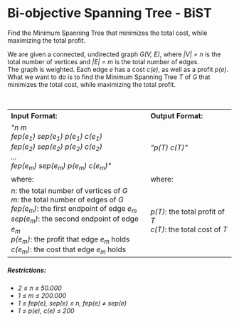 # Bi-objective Spanning Tree - BiST

Find the Minimum Spanning Tree that minimizes the total cost, while maximizing the total profit.<br />

We are given a connected, undirected graph _G(V, E)_, where _|V| = n_ is the total number of vertices and _|E| = m_ is the total number of edges.<br />
The graph is weighted. Each edge _e_ has a cost _c(e)_, as well as a profit _p(e)_.<br />
What we want to do is to find the Minimum Spanning Tree _T_ of _G_ that minimizes the total cost, while maximizing the total profit.<br />

<br />

<table align="center">
  <tr>
    <th align="left">Input Format:</th>
    <th align="left">Output Format:</th>
  </tr>
  <tr>
    <td>
      <i>"n m<br />
      fep(e<sub>1</sub>) sep(e<sub>1</sub>) p(e<sub>1</sub>) c(e<sub>1</sub>)<br />
      fep(e<sub>2</sub>) sep(e<sub>2</sub>) p(e<sub>2</sub>) c(e<sub>2</sub>)<br />
      ...<br />
      fep(e<sub>m</sub>) sep(e<sub>m</sub>) p(e<sub>m</sub>) c(e<sub>m</sub>)"</i><br />
    </td>
    <td><i>"p(T) c(T)"</i></td>
  </tr>
  <tr>
    <td>where:</td>
    <td>where:</td>
  </tr>
    <tr>
    <td>
      <i>n</i>: the total number of vertices of <i>G</i><br />
      <i>m</i>: the total number of edges of <i>G</i><br />
      <i>fep(e<sub>m</sub>)</i>: the first endpoint of edge <i>e<sub>m</sub></i><br />
      <i>sep(e<sub>m</sub>)</i>: the second endpoint of edge <i>e<sub>m</sub></i><br />
      <i>p(e<sub>m</sub>)</i>: the profit that edge <i>e<sub>m</sub></i> holds<br />
      <i>c(e<sub>m</sub>)</i>: the cost that edge <i>e<sub>m</sub></i> holds<br />
    </td>
    <td>
      <i>p(T)</i>: the total profit of <i>T</i><br />
      <i>c(T)</i>: the total cost of <i>T</i><br />
    </td>
  </tr>
</table>

##### Restrictions:
* _2 ≤ n ≤ 50.000_<br />
* _1 ≤ m ≤ 200.000_<br />
* _1 ≤ fep(e), sep(e) ≤ n, fep(e) ≠ sep(e)_<br />
* _1 ≤ p(e), c(e) ≤ 200_
